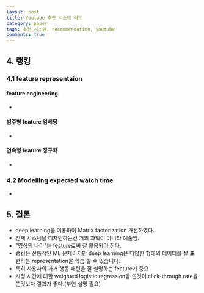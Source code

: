 ```yaml
---
layout: post
title: Youtube 추천 시스템 리뷰
category: paper
tags: 추천_시스템, recommendation, youtube
comments: true
---
```



## 4. 랭킹
### 4.1 feature representaion

#### feature engineering

- 

#### 범주형 feature 임베딩

- 
  
#### 연속형 feature 정규화

-  

### 4.2 Modelling expected watch time

-

## 5. 결론

- deep learning을 이용하여 Matrix factorization 개선하였다.
- 전체 시스템을 디자인하는건 거의 과학이 아니라 예술임.
- "영상의 나이"는 feature로써 잘 활용되어 진다.
- 랭킹은 전통적인 ML 문제이지만 deep learning은 다양한 형태의 데이터를 잘 표현하는 representation을 학습 할 수 있습니다.
- 특히 사용자의 과거 행동 패턴을 잘 설명하는 feature가 중요
- 시청 시간에 대한 weighted logistic regression을 쓴것이 click-through rate을 쓴것보다 결과가 좋다.(부연 설명 필요)
